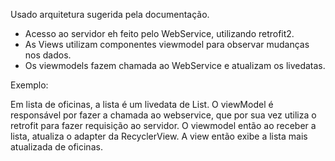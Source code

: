 Usado arquitetura sugerida pela documentação. 
- Acesso ao servidor eh feito pelo WebService, utilizando retrofit2.
- As Views utilizam componentes viewmodel para observar mudanças nos dados.
- Os viewmodels fazem chamada ao WebService e atualizam os livedatas.

Exemplo:

Em lista de oficinas, a lista é um livedata de List<Oficina>. O viewModel é responsável por fazer a chamada ao webservice, que por sua vez utiliza o retrofit para fazer requisição ao servidor.
O viewmodel então ao receber a lista, atualiza o adapter da RecyclerView.
A view então exibe a lista mais atualizada de oficinas.
